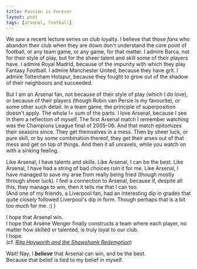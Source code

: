 ```yaml
---
title: Passion is Forever
layout: post
tags: [arsenal, football]
---
```


We saw a recent lecture series on club loyalty. I believe that those *fans* who
abandon their club when they are down don't understand the core point of
football, or any team game, or any game, for that matter. I admire Barca, not
for their style of play, but for the sheer talent and skill some of their
players have. I admire Royal Madrid, because of the impunity with which they
play Fantasy Football. I admire Manchester United, because they have grit. I
admire Tottenham Hotspur, because they fought to grow out of the shadow of their
neighbours and succeeded.

But I am an Arsenal fan, not because of their style of play (which I do love),
or because of their players (though Robin van Persie is my favourite), or some
other such detail. In a team game, the principle of superposition doesn't apply.
The whole != sum of the parts. I love Arsenal, because I see in them a
reflection of myself. The first Arsenal match I remember watching was the
Champions League final of 2005-06. And that match epitomizes their seasons
since. They get themselves in a mess. Then by sheer luck, or pure skill, or by
some combination thereof, they get their arses out of that mess and get on top
of things. And then it all unravels, while you watch on with a sinking feeling.

Like Arsenal, I have talents and skills. Like Arsenal, I can be the best. Like
Arsenal, I have had a string of bad choices ruin it for me. Like Arsenal, I have
managed to save my arse from really being fried (though mostly through sheer
luck). I feel a connection to Arsenal, because if, despite all this, they manage
to win, then it tells me that I can too.  
(And one of my friends, a Liverpool fan, had an interesting dip in grades that
quite closely followed Liverpool's dip in form. Though perhaps that is a bit too
much for me. :) )

I hope that Arsenal win.  
I hope that Arsène Wenger finally constructs a team where each player, no matter
how skilled or talented, is truly loyal to our club.  
I hope.  
(cf. [*Rita Hayworth and the Shawshank Redemption*][1])

Wait! Nay, I ***believe*** that Arsenal can win, and be the best.  
Because that belief is tied to my belief in myself.

 [1]: https://en.wikipedia.org/wiki/Rita_Hayworth_and_Shawshank_Redemption
